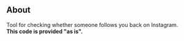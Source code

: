## About
Tool for checking whether someone follows you back on Instagram.<br>
**This code is provided "as is".**
